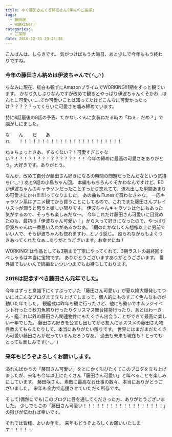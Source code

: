 ```yaml
---
title: ゆく藤田さんくる藤田さん(年末のご挨拶)
tags:
  - 藤田咲
  - WORKING!!
categories:
  - ご挨拶
date: 2016-12-31 23:25:38
---
```


こんばんは、しらきです。
気がつけばもう大晦日、あと少しで今年ももう終わりですね。

### 今年の藤田さん納めは伊波ちゃんで( ◜◡◝ )

ちなみに現在、紅白も観ずにAmazonプライムでWORKING!!1期をずっと観ています。
かなり久しぶりなんですが改めて観るとやっぱり伊波ちゃんくそかわ…ほんとに可愛い……てか可愛いことは知ってたけどこんなに可愛かったっけ？？？？？ってくらいに可愛さを噛み締めています。

特に8話最後の9話の予告、たかなしくんに女装ねだる時の「ねぇ、だめ？」で脳がしにました。

な　　ん　　だ　　あ　　れ　　！！！！！！！！！！！！！！！！！！！！！！！

ねぇちょっとさあ、ずるくない？！可愛すぎじゃない？！？！？！？？！？？？？？！！！
今年の締めに最高の可愛さをありがとう。大好きです。ありがとう。

なんか、改めて自分が藤田さん好きになるの時間の問題だったんだなという気持ち( ◜◡◝ )
あと9話の小鳥ちゃん回。
本編ももちろんくそかわなんですけど、EDが伊波ちゃんのキャラソンだったことすっかり忘れてて、流れ出した瞬間あまりの可愛さにﾋｨｲｲ!!!!!!!ってなりました。
あの曲もiTunesで買わなきゃな。
一応キャラソン系はアニメ観てから買うことにしてるので、これでまた藤田さんプレイリストが潤うと思うと嬉しい限りです。
伊波ちゃんキャラソンは他にもあった気がするので、そっちも楽しみだな～。
今年これだけ藤田さん可愛いに目覚めたのも、最初は「伊波ちゃん可愛い！」から入って好きになったので、やっぱり伊波ちゃんは一番思い入れがあるかなあ。
1期のたかなしくん想像以上に男前でいい人で、そら伊波ちゃんも惚れますわ…という感じ。
殴られながらもよくつきあってくれたなぁ…ありがとうございます。お幸せにね！

WORKING!!は作品としても3期まで丁寧にやってくれて、3期ラストの最終回すぺしゃるは本当に宝物です。
ありがとうございますありがとうございます。
番外編でもいいんで続編をいついつまでもお待ちしております。

### 2016は記念すべき藤田さん元年でした。

今年はずっと意識下にくすぶっていた「藤田さん可愛い」が夏以降大爆発してついにはこんなブログまで立ち上げてしまって、個人的にものすごく色んなものが動いた年でした。
観艦式は昨年も観に行ったけど、他にも勢いでホムラジイベント行ったり秋刀魚祭り行ったりクリスマス舞台挨拶行ったり、あとはわーきん・艦これ以外の藤田さん関連物件にもたくさん出会うことができて最高に楽しい一年でした。
藤田さん好きを公言し出してから友人にオススメの藤田さん物件教えてもらえたりして、本当にありがたい限りです。
世界にはまだまだたくさん可愛い藤田さんが眠っているんだろうなあ。
過去も未来も現在も！とってもとっても楽しみです( ◜◡◝ )

### 来年もどうぞよろしくお願いします。

溢れんばかりの「藤田さん可愛い」をとにかく叫びたくてこのブログを立ち上げましたが、来年も今年以上にたくさん「藤田さん可愛い」と叫べることを楽しみにしています。
藤田咲さん、素敵に最高なお仕事の数々、本当にありがとうございました。
来年も全力で応援させていただく所存です。

そして(偶然にでも)このブログに目を通してくださった方、ありがとうございました。
少しでもこの「藤田さん可愛い！！！！！！！！！！！！！！！！！！」の叫びが伝われば幸いです。

それでは皆様、よいお年を。
来年もどうぞよろしくお願いいたします！！！！！
